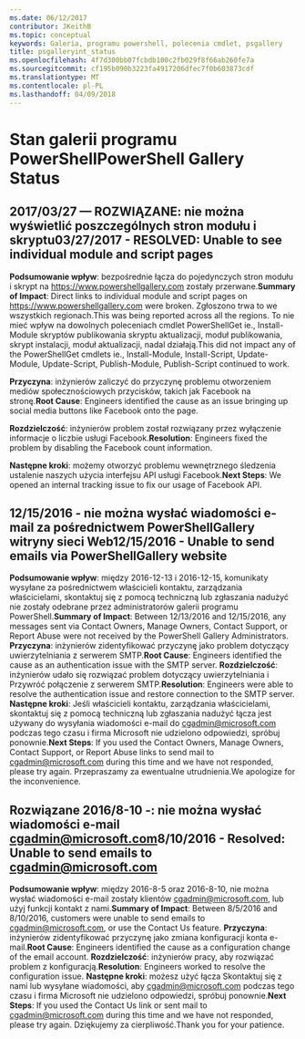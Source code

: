 ```yaml
---
ms.date: 06/12/2017
contributor: JKeithB
ms.topic: conceptual
keywords: Galeria, programu powershell, polecenia cmdlet, psgallery
title: psgalleryint_status
ms.openlocfilehash: 4f7d300bb07fcbdb100c2fb029f8f66ab260fe7a
ms.sourcegitcommit: cf195b090b3223fa4917206dfec7f0b603873cdf
ms.translationtype: MT
ms.contentlocale: pl-PL
ms.lasthandoff: 04/09/2018
---
```

<a name="powershell-gallery-status"></a><span data-ttu-id="40e08-103">Stan galerii programu PowerShell</span><span class="sxs-lookup"><span data-stu-id="40e08-103">PowerShell Gallery Status</span></span>
=========================

## <a name="03272017---resolved-unable-to-see-individual-module-and-script-pages"></a><span data-ttu-id="40e08-104">2017/03/27 — ROZWIĄZANE: nie można wyświetlić poszczególnych stron modułu i skryptu</span><span class="sxs-lookup"><span data-stu-id="40e08-104">03/27/2017 - RESOLVED: Unable to see individual module and script pages</span></span>

<span data-ttu-id="40e08-105">__Podsumowanie wpływ__: bezpośrednie łącza do pojedynczych stron modułu i skrypt na https://www.powershellgallery.com zostały przerwane.</span><span class="sxs-lookup"><span data-stu-id="40e08-105">__Summary of Impact__: Direct links to individual module and script pages on https://www.powershellgallery.com were broken.</span></span> <span data-ttu-id="40e08-106">Zgłoszono trwa to we wszystkich regionach.</span><span class="sxs-lookup"><span data-stu-id="40e08-106">This was being reported across all the regions.</span></span> <span data-ttu-id="40e08-107">To nie mieć wpływ na dowolnych poleceniach cmdlet PowerShellGet ie., Install-Module skryptów publikowania skryptu aktualizacji, moduł publikowania, skrypt instalacji, moduł aktualizacji, nadal działają.</span><span class="sxs-lookup"><span data-stu-id="40e08-107">This did not impact any of the PowerShellGet cmdlets ie., Install-Module, Install-Script, Update-Module, Update-Script, Publish-Module, Publish-Script continued to work.</span></span>

<span data-ttu-id="40e08-108">__Przyczyna__: inżynierów zaliczyć do przyczynę problemu otworzeniem mediów społecznościowych przycisków, takich jak Facebook na stronę.</span><span class="sxs-lookup"><span data-stu-id="40e08-108">__Root Cause__: Engineers identified the cause as an issue bringing up social media buttons like Facebook onto the page.</span></span>

<span data-ttu-id="40e08-109">__Rozdzielczość__: inżynierów problem został rozwiązany przez wyłączenie informacje o liczbie usługi Facebook.</span><span class="sxs-lookup"><span data-stu-id="40e08-109">__Resolution__: Engineers fixed the problem by disabling the Facebook count information.</span></span>

<span data-ttu-id="40e08-110">__Następne kroki__: możemy otworzyć problemu wewnętrznego śledzenia ustalenie naszych użycia interfejsu API usługi Facebook.</span><span class="sxs-lookup"><span data-stu-id="40e08-110">__Next Steps__: We opened an internal tracking issue to fix our usage of Facebook API.</span></span>

## <a name="12152016---unable-to-send-emails-via-powershellgallery-website"></a><span data-ttu-id="40e08-111">12/15/2016 - nie można wysłać wiadomości e-mail za pośrednictwem PowerShellGallery witryny sieci Web</span><span class="sxs-lookup"><span data-stu-id="40e08-111">12/15/2016 - Unable to send emails via PowerShellGallery website</span></span>

<span data-ttu-id="40e08-112">__Podsumowanie wpływ__: między 2016-12-13 i 2016-12-15, komunikaty wysyłane za pośrednictwem właścicieli kontaktu, zarządzania właścicielami, skontaktuj się z pomocą techniczną lub zgłaszania nadużyć nie zostały odebrane przez administratorów galerii programu PowerShell.</span><span class="sxs-lookup"><span data-stu-id="40e08-112">__Summary of Impact__: Between 12/13/2016 and 12/15/2016, any messages sent via Contact Owners, Manage Owners, Contact Support, or Report Abuse were not received by the PowerShell Gallery Administrators.</span></span>
<span data-ttu-id="40e08-113">__Przyczyna__: inżynierów zidentyfikować przyczynę jako problem dotyczący uwierzytelniania z serwerem SMTP.</span><span class="sxs-lookup"><span data-stu-id="40e08-113">__Root Cause__: Engineers identified the cause as an authentication issue with the SMTP server.</span></span>
<span data-ttu-id="40e08-114">__Rozdzielczość__: inżynierów udało się rozwiązać problem dotyczący uwierzytelniania i Przywróć połączenie z serwerem SMTP.</span><span class="sxs-lookup"><span data-stu-id="40e08-114">__Resolution__: Engineers were able to resolve the authentication issue and restore connection to the SMTP server.</span></span>
<span data-ttu-id="40e08-115">__Następne kroki__: Jeśli właścicieli kontaktu, zarządzania właścicielami, skontaktuj się z pomocą techniczną lub zgłaszania nadużyć łącza jest używany do wysyłania wiadomości e-mail do cgadmin@microsoft.com podczas tego czasu i firma Microsoft nie udzielono odpowiedzi, spróbuj ponownie.</span><span class="sxs-lookup"><span data-stu-id="40e08-115">__Next Steps__: If you used the Contact Owners, Manage Owners, Contact Support, or Report Abuse links to send mail to cgadmin@microsoft.com during this time and we have not responded, please try again.</span></span> <span data-ttu-id="40e08-116">Przepraszamy za ewentualne utrudnienia.</span><span class="sxs-lookup"><span data-stu-id="40e08-116">We apologize for the inconvenience.</span></span>


## <a name="8102016---resolved-unable-to-send-emails-to-cgadminmicrosoftcom"></a><span data-ttu-id="40e08-117">Rozwiązane 2016/8-10 -: nie można wysłać wiadomości e-mail cgadmin@microsoft.com</span><span class="sxs-lookup"><span data-stu-id="40e08-117">8/10/2016 - Resolved: Unable to send emails to cgadmin@microsoft.com</span></span>
<span data-ttu-id="40e08-118">__Podsumowanie wpływ__: między 2016-8-5 oraz 2016-8-10, nie można wysłać wiadomości e-mail zostały klientów cgadmin@microsoft.com, lub użyj funkcji kontakt z nami.</span><span class="sxs-lookup"><span data-stu-id="40e08-118">__Summary of Impact__: Between 8/5/2016 and 8/10/2016, customers were unable to send emails to cgadmin@microsoft.com, or use the Contact Us feature.</span></span>
<span data-ttu-id="40e08-119">__Przyczyna__: inżynierów zidentyfikować przyczynę jako zmiana konfiguracji konta e-mail.</span><span class="sxs-lookup"><span data-stu-id="40e08-119">__Root Cause__: Engineers identified the cause as a configuration change of the email account.</span></span>
<span data-ttu-id="40e08-120">__Rozdzielczość__: inżynierów pracy, aby rozwiązać problem z konfiguracją.</span><span class="sxs-lookup"><span data-stu-id="40e08-120">__Resolution__: Engineers worked to resolve the configuration issue.</span></span>
<span data-ttu-id="40e08-121">__Następne kroki__: możesz użyć łącza Skontaktuj się z nami lub wysyłane wiadomości, aby cgadmin@microsoft.com podczas tego czasu i firma Microsoft nie udzielono odpowiedzi, spróbuj ponownie.</span><span class="sxs-lookup"><span data-stu-id="40e08-121">__Next Steps__: If you used the Contact Us link or sent mail to cgadmin@microsoft.com during this time and we have not responded, please try again.</span></span> <span data-ttu-id="40e08-122">Dziękujemy za cierpliwość.</span><span class="sxs-lookup"><span data-stu-id="40e08-122">Thank you for your patience.</span></span>